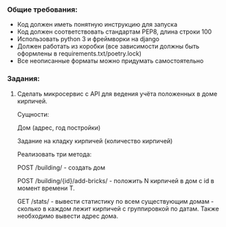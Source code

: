 ### Общие требования:

- Код должен иметь понятную инструкцию для запуска
- Код должен соответствовать стандартам PEP8, длина строки 100
- Использовать python 3 и фреймворки на django
- Должен работать из коробки (все зависимости должны быть оформлены в requirements.txt/poetry.lock)
- Все неописанные форматы можно придумать самостоятельно

### Задания:

1. Сделать микросервис c API для ведения учёта положенных в доме кирпичей.

    Сущности:

    Дом (адрес, год постройки)

    Задание на кладку кирпичей (количество кирпичей)

    Реализовать три метода:

    POST /building/ - создать дом

    POST /building/{id}/add-bricks/ - положить N кирпичей в дом с id в момент времени T.

    GET /stats/ - вывести статистику по всем существующим домам - сколько в каждом лежит кирпичей с группировкой по датам. Также необходимо вывести адрес дома.
